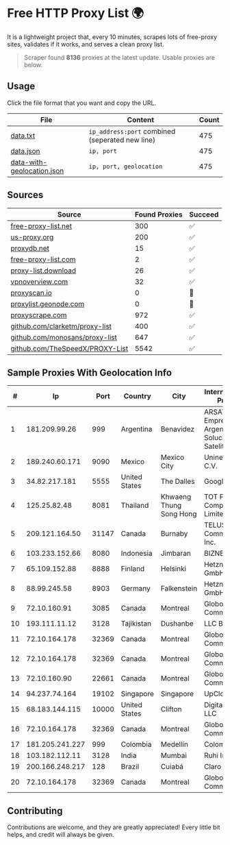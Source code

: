 
# Free HTTP Proxy List 🌍

It is a lightweight project that, every 10 minutes, scrapes lots of free-proxy sites, validates if it works, and serves a clean proxy list.


> Scraper found **8136** proxies at the latest update. Usable proxies are below.

## Usage

Click the file format that you want and copy the URL.


|File|Content|Count|
|----|-------|-----|
|[data.txt](https://raw.githubusercontent.com/themiralay/Proxy-List-World/master/data.txt)|`ip_address:port` combined (seperated new line)|475|
|[data.json](https://raw.githubusercontent.com/themiralay/Proxy-List-World/master/data.json)|`ip, port`|475|
|[data-with-geolocation.json](https://raw.githubusercontent.com/themiralay/Proxy-List-World/master/data-with-geolocation.json)|`ip, port, geolocation`|475|

## Sources

|Source|Found Proxies|Succeed|
|------|-------------|-------|
|[free-proxy-list.net](https://free-proxy-list.net)|300|✅|
|[us-proxy.org](https://www.us-proxy.org)|200|✅|
|[proxydb.net](http://proxydb.net)|15|✅|
|[free-proxy-list.com](https://free-proxy-list.com/?page=&port=&type%5B%5D=http&type%5B%5D=https&up_time=0&search=Search)|2|✅|
|[proxy-list.download](https://www.proxy-list.download/HTTP)|26|✅|
|[vpnoverview.com](https://vpnoverview.com/privacy/anonymous-browsing/free-proxy-servers)|32|✅|
|[proxyscan.io](https://www.proxyscan.io)|0|🚫|
|[proxylist.geonode.com](https://proxylist.geonode.com/api/proxy-list?limit=300&page=1&sort_by=lastChecked&sort_type=desc&protocols=http,https)|0|🚫|
|[proxyscrape.com](https://api.proxyscrape.com/v2/?request=displayproxies&protocol=http&timeout=10000&country=all&ssl=all&anonymity=all)|972|✅|
|[github.com/clarketm/proxy-list](https://raw.githubusercontent.com/clarketm/proxy-list/master/proxy-list-raw.txt)|400|✅|
|[github.com/monosans/proxy-list](https://raw.githubusercontent.com/monosans/proxy-list/main/proxies/http.txt)|647|✅|
|[github.com/TheSpeedX/PROXY-List](https://raw.githubusercontent.com/TheSpeedX/PROXY-List/master/http.txt)|5542|✅|


## Sample Proxies With Geolocation Info

|#|Ip|Port|Country|City|Internet Service Provider|
|-|--|----|-------|----|-------------------------|
|1|181.209.99.26|999|Argentina|Benavidez|ARSAT - Empresa Argentina de Soluciones Satelitales S.A|
|2|189.240.60.171|9090|Mexico|Mexico City|Uninet S.A. de C.V.|
|3|34.82.217.181|5555|United States|The Dalles|Google LLC|
|4|125.25.82.48|8081|Thailand|Khwaeng Thung Song Hong|TOT Public Company Limited|
|5|209.121.164.50|31147|Canada|Burnaby|TELUS Communications Inc.|
|6|103.233.152.66|8080|Indonesia|Jimbaran|BIZNET|
|7|65.109.152.88|8888|Finland|Helsinki|Hetzner Online GmbH|
|8|88.99.245.58|8903|Germany|Falkenstein|Hetzner Online GmbH|
|9|72.10.160.91|3085|Canada|Montreal|GloboTech Communications|
|10|193.111.11.12|3128|Tajikistan|Dushanbe|LLC Babilon-T|
|11|72.10.164.178|32369|Canada|Montreal|GloboTech Communications|
|12|72.10.164.178|32369|Canada|Montreal|GloboTech Communications|
|13|72.10.160.90|22661|Canada|Montreal|GloboTech Communications|
|14|94.237.74.164|19102|Singapore|Singapore|UpCloud Ltd|
|15|68.183.144.115|10000|United States|Clifton|DigitalOcean, LLC|
|16|72.10.164.178|32369|Canada|Montreal|GloboTech Communications|
|17|181.205.241.227|999|Colombia|Medellín|Colombia Móvil|
|18|103.182.112.11|3128|India|Mumbai|Ruhi Infotech|
|19|200.166.248.217|128|Brazil|Cuiabá|Claro S.A|
|20|72.10.164.178|32369|Canada|Montreal|GloboTech Communications|



## Contributing

Contributions are welcome, and they are greatly appreciated! Every
little bit helps, and credit will always be given.

